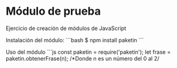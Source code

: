 # Módulo de prueba

Ejercicio de creación de módulos de JavaScript

Instalación del módulo:
´´´bash
    $ npm install paketin
´´´

Uso del módulo
´´´js
const paketin = require('paketin');
let frase = paketin.obtenerFrase(n); /*Donde n es un número del 0 al 2/

